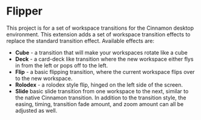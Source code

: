 # Flipper
This project is for a set of workspace transitions for the Cinnamon desktop environment. This extension adds a set of workspace transition effects to replace the standard transition effect. Available effects are:

- **Cube** - a transition that will make your workspaces rotate like a cube
- **Deck** - a card-deck like transition where the new workspace either flys in from the left or pops off to the left.
- **Flip** - a basic flipping transition, where the current workspace flips over to the new workspace.
- **Rolodex** - a rolodex style flip, hinged on the left side of the screen.
- **Slide** basic slide transition from one workspace to the next, similar to the native Cinnamon transition.
In addition to the transition style, the easing, timing, transition fade amount, and zoom amount can all be adjusted as well.
